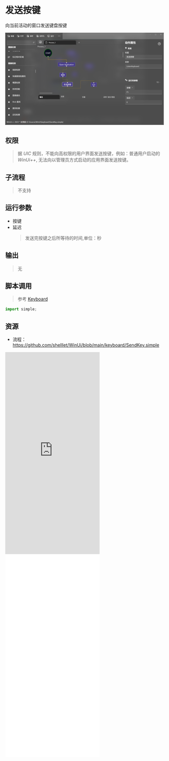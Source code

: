 # 发送按键 
向当前活动的窗口发送键盘按键

![SendKey](./images/04.png ':size=90%')

## 权限
> 据 *UIC* 规则，不能向高权限的用户界面发送按键，例如：普通用户启动的 *WinUi++*, 无法向以管理员方式启动的应用界面发送按键。

## 子流程
> 不支持


## 运行参数

* 按键
* 延迟
  > 发送完按键之后所等待的时间,单位：秒


## 输出
>  无    


## 脚本调用
> 参考 [Keyboard](./types/Keyboard.md)

```python
import simple;

```

## 资源

* 流程：https://github.com/shelllet/WinUi/blob/main/keyboard/SendKey.simple

<iframe type="text/html" height="640px" src="https://www.youtube.com/embed/84TvkrTkjQk" frameborder="0"></iframe>

<iframe src="//player.bilibili.com/player.html?bvid=BV1zu411J7FP&page=1&autoplay=0" height='640px' scrolling="no" frameborder="no" framespacing="0" allowfullscreen="true"></iframe>